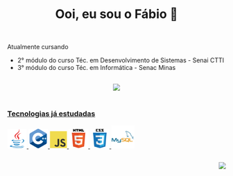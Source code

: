 <h1 align="center"> Ooi, eu sou o Fábio 🤖 </h1> <br>

Atualmente cursando 
- 2° módulo do curso Téc. em Desenvolvimento de Sistemas - Senai CTTI
- 3° módulo do curso Téc. em Informática - Senac Minas
##

<div align="center">
  <img height="180em" src="https://github-readme-stats.vercel.app/api/top-langs/?username=fabiovitorio&layout=compact&langs_count=7&theme=white"/>
  <a href="https://github.com/fabioVitorio">
 
</div>

<br>


### Tecnologias já estudadas
<p align="left"> 
<img src="https://raw.githubusercontent.com/devicons/devicon/master/icons/java/java-original.svg" alt="java" width="45" height="45"/>
<img src="https://raw.githubusercontent.com/devicons/devicon/master/icons/cplusplus/cplusplus-original.svg" alt="cplusplus" width="45" height="45"/>
<img src="https://raw.githubusercontent.com/devicons/devicon/master/icons/javascript/javascript-original.svg" alt="javascript" width="40" height="40"/>
<img src="https://raw.githubusercontent.com/devicons/devicon/master/icons/html5/html5-original-wordmark.svg" alt="html5" width="45" height="45"/>
<img src="https://raw.githubusercontent.com/devicons/devicon/master/icons/css3/css3-original-wordmark.svg" alt="css3" width="45" height="45"/>
<img src="https://raw.githubusercontent.com/devicons/devicon/master/icons/mysql/mysql-original-wordmark.svg" alt="mysql" width="53" height="53"/> 
</p>

##

<div align="right">
  <a href="https://www.linkedin.com/in/f%C3%A1bio-vitorio-85a401238/" target="_blank"><img src="https://img.shields.io/badge/-LinkedIn-%230077B5?style=for-the-badge&logo=linkedin&logoColor=white" target="_blank"></a> 
  </div>
  
